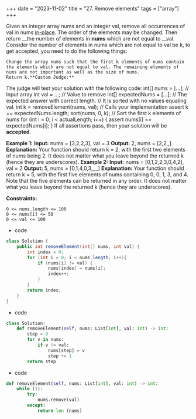+++
date = "2023-11-02"
title = "27. Remove elements"
tags = ["array"]
+++

Given an integer array nums and an integer val, remove all occurrences of val in nums [in-place](https://en.wikipedia.org/wiki/In-place_algorithm). The order of the elements may be changed. Then return __the number of elements in __nums__ which are not equal to __val.
Consider the number of elements in nums which are not equal to val be k, to get accepted, you need to do the following things:
 	
	Change the array nums such that the first k elements of nums contain the elements which are not equal to val. The remaining elements of nums are not important as well as the size of nums. 	
	Return k.**Custom Judge:**
The judge will test your solution with the following code:
int[] nums = [...]; // Input array int val = ...; // Value to remove int[] expectedNums = [...]; // The expected answer with correct length. // It is sorted with no values equaling val. int k = removeElement(nums, val); // Calls your implementation assert k == expectedNums.length; sort(nums, 0, k); // Sort the first k elements of nums for (int i = 0; i < actualLength; i++) { assert nums[i] == expectedNums[i]; } 
If all assertions pass, then your solution will be **accepted**.
 
**Example 1:**
**Input:** nums = [3,2,2,3], val = 3 **Output:** 2, nums = [2,2,_,_] **Explanation:** Your function should return k = 2, with the first two elements of nums being 2. It does not matter what you leave beyond the returned k (hence they are underscores). 
**Example 2:**
**Input:** nums = [0,1,2,2,3,0,4,2], val = 2 **Output:** 5, nums = [0,1,4,0,3,_,_,_] **Explanation:** Your function should return k = 5, with the first five elements of nums containing 0, 0, 1, 3, and 4. Note that the five elements can be returned in any order. It does not matter what you leave beyond the returned k (hence they are underscores). 
 
**Constraints:**
 	
	0 <= nums.length <= 100 	
	0 <= nums[i] <= 50 	
	0 <= val <= 100

- code
```java
class Solution {
    public int removeElement(int[] nums, int val) {
        int index = 0;
        for (int i = 0; i < nums.length; i++){
            if (nums[i] != val) {
                nums[index] = nums[i];
                index++;
            }
        }
        return index;
    }
}
```
- code
```py
class Solution:
    def removeElement(self, nums: List[int], val: int) -> int:
        step = 0
        for v in nums:
            if v != val:
                nums[step] = v
                step += 1
        return step

```
- code
 ```py
def removeElement(self, nums: List[int], val: int) -> int:
	 while (1):
		 try:
			 nums.remove(val)
		 except:
			 return len (nums)
```
